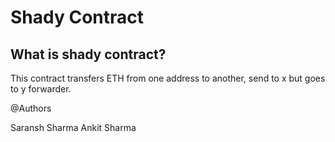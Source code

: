 # Shady Contract

## What is shady contract?

This contract transfers ETH from one address to another, send to x but goes to y forwarder.

@Authors

Saransh Sharma
Ankit Sharma
